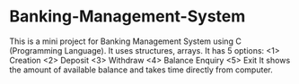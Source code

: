 # Banking-Management-System
This is a mini project for Banking Management System using C (Programming Language).
It uses structures, arrays.
It has 5 options: <1> Creation <2> Deposit <3> Withdraw <4> Balance Enquiry <5> Exit
It shows the amount of available balance and takes time directly from computer.
